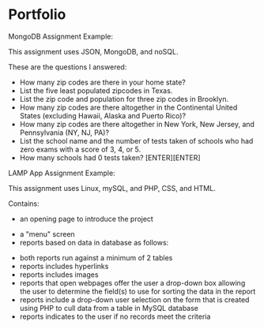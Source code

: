 # Portfolio

MongoDB Assignment Example:

This assignment uses JSON, MongoDB, and noSQL.

These are the questions I answered:
- How many zip codes are there in your home state?
- List the five least populated zipcodes in Texas.
- List the zip code and population for three zip codes in Brooklyn.
- How many zip codes are there altogether in the Continental United States (excluding Hawaii, Alaska and Puerto Rico)?
- How many zip codes are there altogether in New York, New Jersey, and Pennsylvania (NY, NJ, PA)?
- List the school name and the number of tests taken of schools who had zero exams with a score of 3, 4, or 5. 
- How many schools had 0 tests taken? [ENTER][ENTER]


LAMP App Assignment Example:

This assignment uses Linux, mySQL, and PHP, CSS, and HTML. 

Contains:
+ an opening page to introduce the project
 - a "menu" screen
 - reports based on data in database as follows:
  * both reports run against a minimum of 2 tables
  * reports includes hyperlinks
  * reports includes images
  * reports that open webpages offer the user a drop-down box allowing the user to determine the field(s) to use for sorting 
  the data in the report
  * reports include a drop-down user selection on the form that is created using PHP to cull data from a table in MySQL database
  * reports indicates to the user if no records meet the criteria 